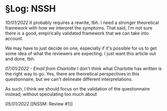 # §Log: NSSH
*10/01/2022*
It probably requires a rewrite, tbh. I need a stronger theoretical framework with how we interpret the symptoms. That said, I'm not sure there is a good, empirically validated framework that we can take into account.

We may have to just decide on one, especially if it's possible for us to get some idea of what the reviewers are expecting. I just want this article out and done, tbh.

*07/01/2022 - Email from Charlotte*
I don't think what Charlotte has written is the right way to go. Yes, there are theoretical perspectives in this questionnaire, but we can't delineate different interpretations.

As such, I think we should focus on the validation of the questionnaire instead, without speculating too much about 

*05/01/2022*
[[NSSM: Review #1]]

<!-- #sp -->

<!-- {BearID:DB5BDF73-85D2-4AE9-B921-12BFB9781C36-88388-00000701F6C79C55} -->
